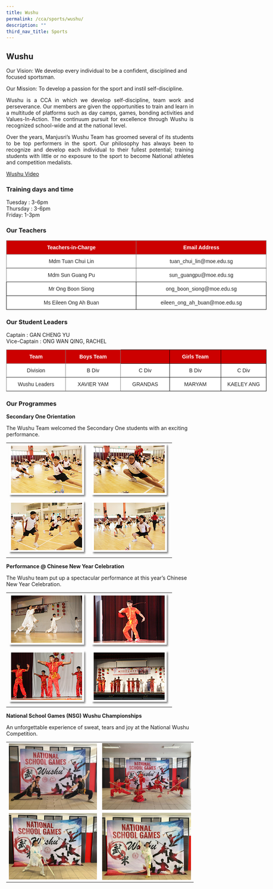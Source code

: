 ```yaml
---
title: Wushu
permalink: /cca/sports/wushu/
description: ""
third_nav_title: Sports
---
```

## **Wushu**


Our Vision:&nbsp;We develop every individual to be a confident, disciplined and focused sportsman.

Our Mission:&nbsp;To develop a passion for the sport and instil self-discipline.

<p style="text-align: justify;">Wushu is a CCA in which we develop self-discipline, team work and perseverance. Our members are given the opportunities to train and learn in a multitude of platforms such as day camps, games, bonding activities and Values-In-Action. The continuum pursuit for excellence through Wushu is recognized school-wide and at the national level.  </p>

<p style="text-align: justify;">Over the years, Manjusri’s Wushu Team has groomed several of its students to be top performers in the sport. Our philosophy has always been to recognize and develop each individual to their fullest potential; training students with little or no exposure to the sport to become National athletes and competition medalists.</p>

[Wushu Video](https://www.youtube.com/watch?v=Cxa4Ba-4FCg)

### **Training days and time**

Tuesday : 3-6pm   
Thursday : 3-6pm   
Friday: 1-3pm

### **Our Teachers**

<style type="text/css">
.tg  {border-collapse:collapse;border-spacing:0;}
.tg td{border-color:black;border-style:solid;border-width:1px;font-family:Arial, sans-serif;font-size:14px;
  overflow:hidden;padding:10px 5px;word-break:normal;}
.tg th{border-color:black;border-style:solid;border-width:1px;font-family:Arial, sans-serif;font-size:14px;
  font-weight:normal;overflow:hidden;padding:10px 5px;word-break:normal;}
.tg .tg-2atv{background-color:#C00;border-color:inherit;color:#FFF;font-weight:bold;text-align:center;vertical-align:top}
.tg .tg-gktn{background-color:#FFF;border-color:inherit;color:#222;text-align:center;vertical-align:middle}
.tg .tg-a3j2{background-color:#FFF;color:#222;text-align:center;vertical-align:middle}
.tg .tg-lygy{background-color:#FFF;color:#222;text-align:center;vertical-align:top}
</style>
<table class="tg" style="undefined;table-layout: fixed; width: 700px">
<colgroup>
<col style="width: 350px">
<col style="width: 350px">
</colgroup>
<thead>
  <tr>
    <th class="tg-2atv">Teachers-in-Charge</th>
    <th class="tg-2atv">Email Address</th>
  </tr>
</thead>
<tbody>
  <tr>
    <td class="tg-gktn"><span style="color:#222;background-color:transparent">Mdm Tuan Chui Lin</span></td>
    <td class="tg-gktn"><span style="color:#222;background-color:transparent">tuan_chui_lin@moe.edu.sg</span></td>
  </tr>
  <tr>
    <td class="tg-gktn"><span style="color:#222;background-color:transparent">Mdm Sun Guang Pu</span><br></td>
    <td class="tg-gktn"><span style="color:#222;background-color:transparent">sun_guangpu@moe.edu.sg</span><br></td>
  </tr>
  <tr>
    <td class="tg-a3j2"><span style="color:#222;background-color:transparent">Mr Ong Boon Siong </span></td>
    <td class="tg-a3j2"><span style="color:#222;background-color:transparent">ong_boon_siong@moe.edu.sg </span></td>
  </tr>
  <tr>
    <td class="tg-lygy"><span style="color:#222;background-color:transparent">Ms Eileen Ong Ah Buan</span><br></td>
    <td class="tg-a3j2"><span style="color:#222;background-color:transparent">eileen_ong_ah_buan@moe.edu.sg</span></td>
  </tr>
</tbody>
</table>

### **Our Student Leaders**

Captain : GAN CHENG YU   
Vice-Captain : ONG WAN QING, RACHEL

<style type="text/css">
.tg  {border-collapse:collapse;border-spacing:0;}
.tg td{border-color:black;border-style:solid;border-width:1px;font-family:Arial, sans-serif;font-size:14px;
  overflow:hidden;padding:10px 5px;word-break:normal;}
.tg th{border-color:black;border-style:solid;border-width:1px;font-family:Arial, sans-serif;font-size:14px;
  font-weight:normal;overflow:hidden;padding:10px 5px;word-break:normal;}
.tg .tg-4u3x{background-color:#C00;border-color:inherit;color:#FFF;font-weight:bold;text-align:center;vertical-align:middle}
.tg .tg-xu5m{background-color:#C00;color:#FFF;font-weight:bold;text-align:center;vertical-align:top}
.tg .tg-jjue{background-color:#C00;color:#FFF;font-weight:bold;text-align:center;vertical-align:middle}
.tg .tg-gktn{background-color:#FFF;border-color:inherit;color:#222;text-align:center;vertical-align:middle}
.tg .tg-a3j2{background-color:#FFF;color:#222;text-align:center;vertical-align:middle}
</style>
<table class="tg" style="undefined;table-layout: fixed; width: 700px">
<colgroup>
<col style="width: 192px">
<col style="width: 177px">
<col style="width: 150px">
<col style="width: 160px">
<col style="width: 141px">
</colgroup>
<thead>
  <tr>
    <th class="tg-4u3x"><span style="color:#FFF;background-color:#C00">Team</span></th>
    <th class="tg-4u3x"><span style="color:#FFF;background-color:#C00">Boys Team</span></th>
    <th class="tg-xu5m"></th>
    <th class="tg-jjue"><span style="color:#FFF;background-color:#C00">Girls Team</span></th>
    <th class="tg-xu5m"></th>
  </tr>
</thead>
<tbody>
  <tr>
    <td class="tg-gktn"><span style="color:#222;background-color:transparent">Division</span></td>
    <td class="tg-gktn"><span style="color:#222;background-color:transparent">B Div</span></td>
    <td class="tg-a3j2"><span style="color:#222;background-color:transparent">C Div</span></td>
    <td class="tg-a3j2"><span style="color:#222;background-color:transparent">B Div</span></td>
    <td class="tg-a3j2"><span style="color:#222;background-color:transparent">C Div</span></td>
  </tr>
  <tr>
    <td class="tg-gktn"><span style="color:#222;background-color:transparent">Wushu Leaders</span></td>
    <td class="tg-gktn"><span style="color:#222;background-color:transparent">XAVIER YAM</span></td>
    <td class="tg-a3j2"><span style="color:#222;background-color:transparent">GRANDAS</span></td>
    <td class="tg-a3j2"><span style="color:#222;background-color:transparent">MARYAM</span></td>
    <td class="tg-a3j2"><span style="color:#222;background-color:transparent">KAELEY ANG</span></td>
  </tr>
</tbody>
</table>


### **Our Programmes**

**Secondary One Orientation**

The Wushu Team welcomed the Secondary One students with an exciting performance.

|   |   |   
|:-:|:-:|
| ![](/images/Cca/Wushu/wushu01.png)  | ![](/images/Cca/Wushu/wushu02.png)   | 
| ![](/images/Cca/Wushu/wushu03.png)|  ![](/images/Cca/Wushu/wushu04.png)     |  


**Performance @ Chinese New Year Celebration**


The Wushu team put up a spectacular performance at this year’s Chinese New Year Celebration.

|   |   |   
|:-:|:-:|
|  ![](/images/Cca/Wushu/wushu05.png)    |   ![](/images/Cca/Wushu/wushu06.png) 	  | 	  
|   ![](/images/Cca/Wushu/wushu08.png)   |  ![](/images/Cca/Wushu/wushu09.png)   	 |   	 


**National School Games (NSG) Wushu Championships**

An unforgettable experience of sweat, tears and joy at the National Wushu Competition.


|   |   |   
|:-:|:-:|
| ![](/images/Cca/Wushu/wushu_game1.jpg)  |    ![](/images/Cca/Wushu/wushu_game2.jpg)  |
| ![](/images/Cca/Wushu/wushu_game3.jpg)|   ![](/images/Cca/Wushu/wushu_game4.jpg)  |      |